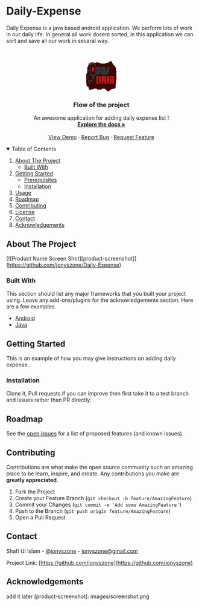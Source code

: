 # Daily-Expense
Daily Expense is a java based android application.
We perform lots of work in our daily life.
In general all work dosent sorted, in this application we
can  sort and save all our work in sevaral way.


<!-- PROJECT LOGO -->
<br />
<p align="center">
  <a href="https://github.com/jonyszone/Daily-Expense">
    <img src="images/logo.png" alt="Logo" width="80" height="80">
  </a>

  <h3 align="center">Flow of the project</h3>

  <p align="center">
    An awesome application for adding daily expense list !
    <br />
    <a href="https://github.com/jonyszone/Daily-Expense"><strong>Explore the docs »</strong></a>
    <br />
    <br />
    <a href="https://github.com/jonyszone/Daily-Expense">View Demo</a>
    ·
    <a href="https://github.com/jonyszone/Daily-Expense/issues">Report Bug</a>
    ·
    <a href="https://github.com/jonyszone/Daily-Expense/issues">Request Feature</a>
  </p>
</p>



<!-- TABLE OF CONTENTS -->
<details open="open">
  <summary>Table of Contents</summary>
  <ol>
    <li>
      <a href="#about-the-project">About The Project</a>
      <ul>
        <li><a href="#built-with">Built With</a></li>
      </ul>
    </li>
    <li>
      <a href="#getting-started">Getting Started</a>
      <ul>
        <li><a href="#prerequisites">Prerequisites</a></li>
        <li><a href="#installation">Installation</a></li>
      </ul>
    </li>
    <li><a href="#usage">Usage</a></li>
    <li><a href="#roadmap">Roadmap</a></li>
    <li><a href="#contributing">Contributing</a></li>
    <li><a href="#license">License</a></li>
    <li><a href="#contact">Contact</a></li>
    <li><a href="#acknowledgements">Acknowledgements</a></li>
  </ol>
</details>



<!-- ABOUT THE PROJECT -->
## About The Project

[![Product Name Screen Shot][product-screenshot]] (https://github.com/jonyszone/Daily-Expense)



### Built With

This section should list any major frameworks that you built your project using. Leave any add-ons/plugins for the acknowledgements section. Here are a few examples.
* [Android](https://developer.android.com/)
* [Java](http://www.java.com)



<!-- GETTING STARTED -->
## Getting Started

This is an example of how you may give instructions on adding daily expense .


### Installation
Clone it, Pull requests if you can improve then first take it to a test branch and issues rather than PR directly.



<!-- ROADMAP -->
## Roadmap

See the [open issues](https://github.com/jonyszone/Daily-Expense/issues) for a list of proposed features (and known issues).



<!-- CONTRIBUTING -->
## Contributing

Contributions are what make the open source community such an amazing place to be learn, inspire, and create. Any contributions you make are **greatly appreciated**.

1. Fork the Project
2. Create your Feature Branch (`git checkout -b feature/AmazingFeature`)
3. Commit your Changes (`git commit -m 'Add some AmazingFeature'`)
4. Push to the Branch (`git push origin feature/AmazingFeature`)
5. Open a Pull Request



<!-- LICENSE -->
<!-- add license if any -->



<!-- CONTACT -->
## Contact

Shafi Ul Islam - [@jonyszone](https://twitter.com/jonyszone) - jonyszone@gmail.com

Project Link: [https://github.com/jonyszone](https://github.com/jonyszone)



<!-- ACKNOWLEDGEMENTS -->
## Acknowledgements
add it later
[product-screenshot]: images/screenshot.png
